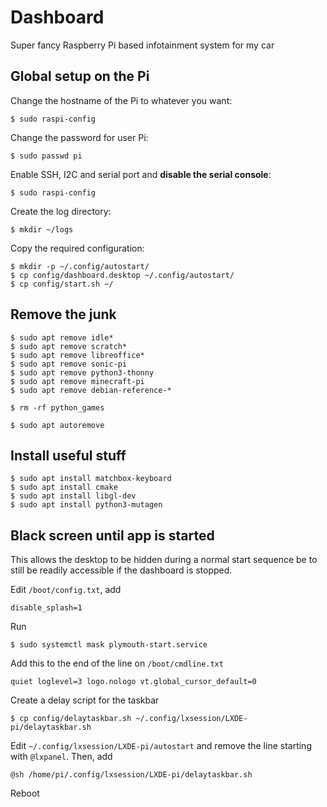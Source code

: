 # Dashboard

Super fancy Raspberry Pi based infotainment system for my car

## Global setup on the Pi

Change the hostname of the Pi to whatever you want:

`$ sudo raspi-config`

Change the password for user Pi:

`$ sudo passwd pi`

Enable SSH, I2C and serial port and **disable the serial console**:

`$ sudo raspi-config`

Create the log directory:

`$ mkdir ~/logs`

Copy the required configuration:

```console
$ mkdir -p ~/.config/autostart/
$ cp config/dashboard.desktop ~/.config/autostart/
$ cp config/start.sh ~/
```

## Remove the junk

```console
$ sudo apt remove idle*
$ sudo apt remove scratch*
$ sudo apt remove libreoffice*
$ sudo apt remove sonic-pi
$ sudo apt remove python3-thonny
$ sudo apt remove minecraft-pi
$ sudo apt remove debian-reference-*
```

```console
$ rm -rf python_games
```

```console
$ sudo apt autoremove
```

## Install useful stuff

```console
$ sudo apt install matchbox-keyboard
$ sudo apt install cmake
$ sudo apt install libgl-dev
$ sudo apt install python3-mutagen
```

## Black screen until app is started

This allows the desktop to be hidden during a normal start sequence be to still be readily accessible if the dashboard is stopped.

Edit `/boot/config.txt`, add

`disable_splash=1`

Run

```console
$ sudo systemctl mask plymouth-start.service
```

Add this to the end of the line on `/boot/cmdline.txt`

`quiet loglevel=3 logo.nologo vt.global_cursor_default=0`

Create a delay script for the taskbar

```console
$ cp config/delaytaskbar.sh ~/.config/lxsession/LXDE-pi/delaytaskbar.sh
```

Edit `~/.config/lxsession/LXDE-pi/autostart` and remove the line starting with `@lxpanel`. Then, add

`@sh /home/pi/.config/lxsession/LXDE-pi/delaytaskbar.sh`

Reboot
